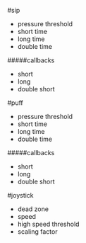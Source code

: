 #sip
 * pressure threshold
 * short time
 * long time
 * double time
 
#####callbacks
 * short
 * long
 * double short
  
#puff
 * pressure threshold
 * short time
 * long time
 * double time
  
#####callbacks
 * short
 * long
 * double short
 
#joystick
 * dead zone
 * speed
 * high speed threshold
 * scaling factor